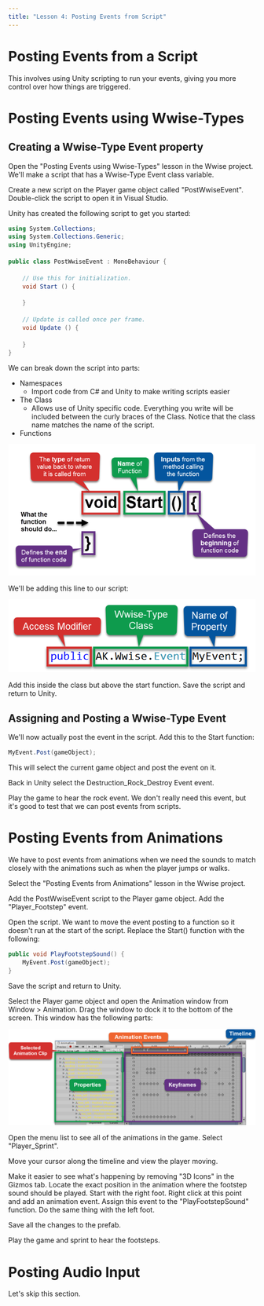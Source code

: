 ```yaml
---
title: "Lesson 4: Posting Events from Script"
---
```


# Posting Events from a Script

This involves using Unity scripting to run your events, giving you more control over how things are triggered.

# Posting Events using Wwise-Types

## Creating a Wwise-Type Event property

Open the "Posting Events using Wwise-Types" lesson in the Wwise project. We'll make a script that has a Wwise-Type Event class variable.

Create a new script on the Player game object called "PostWwiseEvent". Double-click the script to open it in Visual Studio.

Unity has created the following script to get you started:

```c#
using System.Collections;
using System.Collections.Generic;
using UnityEngine;

public class PostWwiseEvent : MonoBehaviour {

    // Use this for initialization.
    void Start () {

    }

    // Update is called once per frame.
    void Update () {

    }
}
```

We can break down the script into parts:

- Namespaces
  - Import code from C# and Unity to make writing scripts easier
- The Class
  - Allows use of Unity specific code. Everything you write will be included between the curly braces of the Class. Notice that the class name matches the name of the script.
- Functions

<img src="void-function.png" style="background-color:#fff">

We'll be adding this line to our script:

<img src="myevent.png" style="background-color:#fff">

Add this inside the class but above the start function. Save the script and return to Unity.

## Assigning and Posting a Wwise-Type Event

We'll now actually post the event in the script. Add this to the Start function:

```c#
MyEvent.Post(gameObject);
```

This will select the current game object and post the event on it.

Back in Unity select the Destruction_Rock_Destroy Event event.

Play the game to hear the rock event. We don't really need this event, but it's good to test that we can post events from scripts.

# Posting Events from Animations

We have to post events from animations when we need the sounds to match closely with the animations such as when the player jumps or walks.

Select the "Posting Events from Animations" lesson in the Wwise project.

Add the PostWwiseEvent script to the Player game object. Add the "Player_Footstep" event.

Open the script. We want to move the event posting to a function so it doesn't run at the start of the script. Replace the Start() function with the following:

```c#
public void PlayFootstepSound() {
    MyEvent.Post(gameObject);
}
```

Save the script and return to Unity.

Select the Player game object and open the Animation window from Window > Animation. Drag the window to dock it to the bottom of the screen. This window has the following parts:

![](animation.png)

Open the menu list to see all of the animations in the game. Select "Player_Sprint".

Move your cursor along the timeline and view the player moving.

Make it easier to see what's happening by removing "3D Icons" in the Gizmos tab. Locate the exact position in the animation where the footstep sound should be played. Start with the right foot. Right click at this point and add an animation event. Assign this event to the "PlayFootstepSound" function. Do the same thing with the left foot.

Save all the changes to the prefab.

Play the game and sprint to hear the footsteps.

# Posting Audio Input

Let's skip this section.
